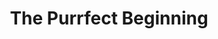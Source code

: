 ---
anchor: https://anchor.fm/purrfect-dev/episodes/0-0---The-Purrfect-Beginning-e9hebf
episode: 0
recording_date: December 14, 2019
season: 0
status: released
podcast: CodingCat.dev
chapters_done: true
cloudinary_convert: false
excerpt: We are on a mission to provide you with the latest tools and trends, that take you from a house cat to a fierce LION.
slug: 0-0-the-purrfect-beginning
spotify: https://open.spotify.com/episode/7CNCzMYjhDOFlol9glttxP?si=WmoeWiyEQACDrHADiiwgkw
start: December 14, 2019
title: The Purrfect Beginning
---
